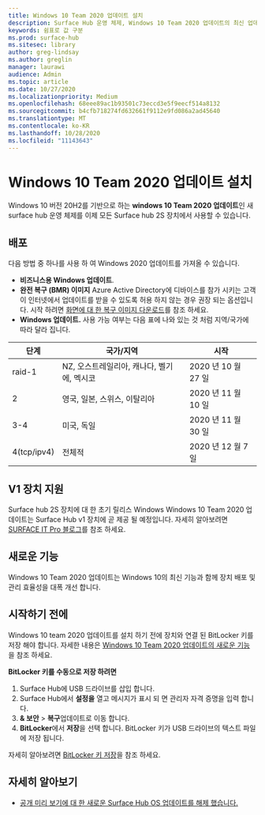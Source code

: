 ```yaml
---
title: Windows 10 Team 2020 업데이트 설치
description: Surface Hub 운영 체제, Windows 10 Team 2020 업데이트의 최신 업데이트를 다운로드 하세요.
keywords: 쉼표로 값 구분
ms.prod: surface-hub
ms.sitesec: library
author: greg-lindsay
ms.author: greglin
manager: laurawi
audience: Admin
ms.topic: article
ms.date: 10/27/2020
ms.localizationpriority: Medium
ms.openlocfilehash: 68eee89ac1b93501c73eccd3e5f9eecf514a8132
ms.sourcegitcommit: b4cfb718274fd632661f9112e9fd086a2ad45640
ms.translationtype: MT
ms.contentlocale: ko-KR
ms.lasthandoff: 10/28/2020
ms.locfileid: "11143643"
---
```

# Windows 10 Team 2020 업데이트 설치 

Windows 10 버전 20H2를 기반으로 하는 **windows 10 Team 2020 업데이트**인 새 surface hub 운영 체제를 이제 모든 Surface hub 2S 장치에서 사용할 수 있습니다.  

## 배포

다음 방법 중 하나를 사용 하 여 Windows 2020 업데이트를 가져올 수 있습니다.

- **비즈니스용 Windows 업데이트**.
- **완전 복구 (BMR) 이미지** Azure Active Directory에 디바이스를 참가 시키는 고객이 인터넷에서 업데이트를 받을 수 있도록 허용 하지 않는 경우 권장 되는 옵션입니다. 시작 하려면 [화면에 대 한 복구 이미지 다운로드](https://support.microsoft.com/surfacerecoveryimage)를 참조 하세요.
- **Windows 업데이트.** 사용 가능 여부는 다음 표에 나와 있는 것 처럼 지역/국가에 따라 달라 집니다.

| 단계 | 국가/지역                         | 시작          |
| ----- | -------------------------------------- | ----------------- |
| raid-1     | NZ, 오스트레일리아, 캐나다, 벨기에, 멕시코 | 2020 년 10 월 27 일  |
| 2     | 영국, 일본, 스위스, 이탈리아          | 2020 년 11 월 10 일 |
| 3-4     | 미국, 독일                            | 2020 년 11 월 30 일 |
| 4(tcp/ipv4)     | 전체적                                 | 2020 년 12 월 7 일  |


## V1 장치 지원 

Surface hub 2S 장치에 대 한 초기 릴리스 Windows Windows 10 Team 2020 업데이트는 Surface Hub v1 장치에 곧 제공 될 예정입니다. 자세히 알아보려면 [SURFACE IT Pro 블로그](https://techcommunity.microsoft.com/t5/surface-it-pro-blog/surface-hub-windows-10-team-2020-update-available-october-27/ba-p/1810739)를 참조 하세요.
 
## 새로운 기능

Windows 10 Team 2020 업데이트는 Windows 10의 최신 기능과 함께 장치 배포 및 관리 효율성을 대폭 개선 합니다. 
 
## 시작하기 전에

Windows 10 team 2020 업데이트를 설치 하기 전에 장치와 연결 된 BitLocker 키를 저장 해야 합니다. 자세한 내용은 [Windows 10 Team 2020 업데이트의 새로운 기능](surface-hub-2020-update-whats-new.md) 을 참조 하세요.

**BitLocker 키를 수동으로 저장 하려면**

1. Surface Hub에 USB 드라이브를 삽입 합니다.
2. Surface Hub에서 **설정을** 열고 메시지가 표시 되 면 관리자 자격 증명을 입력 합니다.
3. **& 보안**  >  **복구**업데이트로 이동 합니다.
4. **BitLocker**에서 **저장**을 선택 합니다. BitLocker 키가 USB 드라이브의 텍스트 파일에 저장 됩니다.

자세히 알아보려면 [BitLocker 키 저장](save-bitlocker-key-surface-hub.md)을 참조 하세요.


## 자세히 알아보기


- [공개 미리 보기에 대 한 새로운 Surface Hub OS 업데이트를 해제 했습니다.](https://techcommunity.microsoft.com/t5/surface-it-pro-blog/new-surface-hub-os-update-released-for-public-preview/ba-p/1534823)

